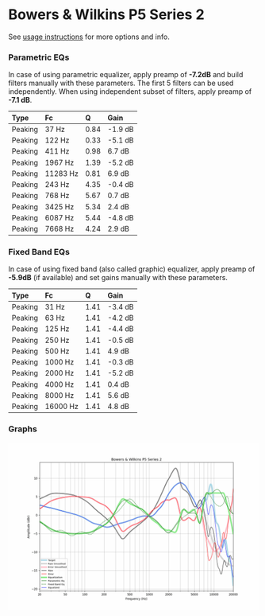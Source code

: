 # Bowers & Wilkins P5 Series 2
See [usage instructions](https://github.com/jaakkopasanen/AutoEq#usage) for more options and info.

### Parametric EQs
In case of using parametric equalizer, apply preamp of **-7.2dB** and build filters manually
with these parameters. The first 5 filters can be used independently.
When using independent subset of filters, apply preamp of **-7.1 dB**.

| Type    | Fc       |    Q | Gain    |
|:--------|:---------|:-----|:--------|
| Peaking | 37 Hz    | 0.84 | -1.9 dB |
| Peaking | 122 Hz   | 0.33 | -5.1 dB |
| Peaking | 411 Hz   | 0.98 | 6.7 dB  |
| Peaking | 1967 Hz  | 1.39 | -5.2 dB |
| Peaking | 11283 Hz | 0.81 | 6.9 dB  |
| Peaking | 243 Hz   | 4.35 | -0.4 dB |
| Peaking | 768 Hz   | 5.67 | 0.7 dB  |
| Peaking | 3425 Hz  | 5.34 | 2.4 dB  |
| Peaking | 6087 Hz  | 5.44 | -4.8 dB |
| Peaking | 7668 Hz  | 4.24 | 2.9 dB  |

### Fixed Band EQs
In case of using fixed band (also called graphic) equalizer, apply preamp of **-5.9dB**
(if available) and set gains manually with these parameters.

| Type    | Fc       |    Q | Gain    |
|:--------|:---------|:-----|:--------|
| Peaking | 31 Hz    | 1.41 | -3.4 dB |
| Peaking | 63 Hz    | 1.41 | -4.2 dB |
| Peaking | 125 Hz   | 1.41 | -4.4 dB |
| Peaking | 250 Hz   | 1.41 | -0.5 dB |
| Peaking | 500 Hz   | 1.41 | 4.9 dB  |
| Peaking | 1000 Hz  | 1.41 | -0.3 dB |
| Peaking | 2000 Hz  | 1.41 | -5.2 dB |
| Peaking | 4000 Hz  | 1.41 | 0.4 dB  |
| Peaking | 8000 Hz  | 1.41 | 5.6 dB  |
| Peaking | 16000 Hz | 1.41 | 4.8 dB  |

### Graphs
![](./Bowers%20&%20Wilkins%20P5%20Series%202.png)